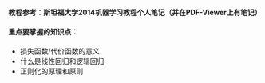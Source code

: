 #### 教程参考：斯坦福大学2014机器学习教程个人笔记（并在PDF-Viewer上有笔记）

#### 重点要掌握的知识点：
* 损失函数/代价函数的意义
* 什么是线性回归和逻辑回归
* 正则化的原理和原则
